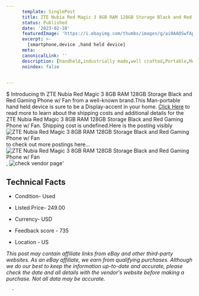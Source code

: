 ```yaml
---
      template: SinglePost
      title: ZTE Nubia Red Magic 3 8GB RAM 128GB Storage Black and Red Gaming Phone w/ Fan
      status: Published
      date: '2023-02-10'
      featuredImage: 'https://i.ebayimg.com/thumbs/images/g/ai0AAOSwfApj3CqA/s-l225.jpg'
      excerpt: >-
        [smartphone,device ,hand held device]
      meta:
      canonicalLink: ''
      description: [handheld,industrially made,well crafted,Portable,Mobile,Compact,Convenient,Lightweight,Maneuverable,Man-portable,Miniature,Carriable,Hand-held,Light,Holdable,Transportable,Mobile device,Pocket-sized,On-the-go,Wireless,Cordless,Compact size,Convenient size, smartphone,device ,hand held device]
      noindex: false
      

---
```

$
      Introducing th ZTE Nubia Red Magic 3 8GB RAM 128GB Storage Black and Red Gaming Phone w/ Fan from a well-known brand.This Man-portable hand held device is sure to be a Display-accent in your home. [Click Here](https://www.ebay.com/itm/144927940831?hash=item21be60e0df%3Ag%3Aai0AAOSwfApj3CqA&mkevt=1&mkcid=1&mkrid=711-53200-19255-0&campid=%253CePNCampaignId%253E&customid=%253CreferenceId%253E&toolid=10049) to read more to learn about the shipping costs and additional details for the ZTE Nubia Red Magic 3 8GB RAM 128GB Storage Black and Red Gaming Phone w/ Fan. Shipping cost is undefined.Here is the posting visibly ![ZTE Nubia Red Magic 3 8GB RAM 128GB Storage Black and Red Gaming Phone w/ Fan](https://i.ebayimg.com/thumbs/images/g/ai0AAOSwfApj3CqA/s-l225.jpg) to check out more postings here... ![ZTE Nubia Red Magic 3 8GB RAM 128GB Storage Black and Red Gaming Phone w/ Fan](https://i.ebayimg.com/images/g/ai0AAOSwfApj3CqA/s-l1600.jpg), ![check vendor page](https://origin-galleryplus.ebayimg.com/ws/web/144927940831_2_0_1/225x225.jpg,https://origin-galleryplus.ebayimg.com/ws/web/144927940831_3_0_1/225x225.jpg,https://origin-galleryplus.ebayimg.com/ws/web/144927940831_4_0_1/225x225.jpg,https://origin-galleryplus.ebayimg.com/ws/web/144927940831_5_0_1/225x225.jpg,https://origin-galleryplus.ebayimg.com/ws/web/144927940831_6_0_1/225x225.jpg,https://origin-galleryplus.ebayimg.com/ws/web/144927940831_7_0_1/225x225.jpg)'

      

 ## Technical Facts 



     
      

 - Condition- Used 


      

 - Listed Price- 249.00 


      

 - Currency- USD 


      

 - Feedback score - 735 


      

 - Location - US 


      
      

 *_This post may contain affiliate links from eBay and other third-party websites. As an eBay affiliate, we earn from qualifying purchases. Although we do our best to keep the information up-to-date and accurate, please check the date and all details with the vendor's website before making a purchase. Not all data may be accurate._*




      -
